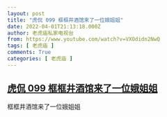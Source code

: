 ```yaml
---
layout: post
title: "虎侃 099 框框井酒馆来了一位娥姐姐"
date: 2022-04-01T21:13:18.000Z
author: 老虎庙私家电视台
from: https://www.youtube.com/watch?v=VXOdidn2NwQ
tags: [ 老虎庙 ]
comments: True
categories: [ 老虎庙 ]
---
```

<!--1648847598000-->
[虎侃 099 框框井酒馆来了一位娥姐姐](https://www.youtube.com/watch?v=VXOdidn2NwQ)
------

<div>
框框井酒馆来了一位娥姐姐
</div>
